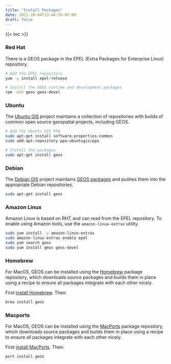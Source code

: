 ```yaml
---
title: "Install Packages"
date: 2021-10-04T13:44:59-07:00
draft: false
---
```


{{< toc >}}

### Red Hat

There is a GEOS package in the EPEL (Extra Packages for Enterprise Linux) repository.

```bash
# Add the EPEL repository
yum -y install epel-release

# Install the GEOS runtime and development packages
rpm -Uvh geos geos-devel

```

### Ubuntu

The [Ubuntu GIS](https://wiki.ubuntu.com/UbuntuGIS) project maintains a collection of repositories with builds of common open source geospatial projects, including GEOS.

```bash
# Add the Ubuntu GIS PPA
sudo apt-get install software-properties-common
sudo add-apt-repository ppa:ubuntugis/ppa

# Install the packages
sudo apt-get install geos
```

### Debian

The [Debian GIS](https://wiki.debian.org/DebianGis) project maintains [GEOS packages](https://tracker.debian.org/pkg/geos) and pushes them into the appropriate Debian repositories.

```bash
sudo apt-get install geos
```

### Amazon Linux

Amazon Linux is based on RH7, and can read from the EPEL repository. To enable using Amazon tools, use the `amazon-linux-extras` utility.

```bash
sudo yum install -y amazon-linux-extras
sudo amazon-linux-extras enable epel
sudo yum search geos
sudo yum install geos geos-devel
```

### Homebrew

For MacOS, GEOS can be installed using the [Homebrew](https://brew.sh/) package repository, which downloads source packages and builds them in place using a recipe to ensure all packages integrate with each other nicely.

First [install Homebrew](https://brew.sh/). Then:

```bash
brew install geos
```

### Macports

For MacOS, GEOS can be installed using the [MacPorts](https://www.macports.org/) package repository, which downloads source packages and builds them in place using a recipe to ensure all packages integrate with each other nicely.

First [install MacPorts](https://www.macports.org/install.php). Then:

```bash
port install geos
```
